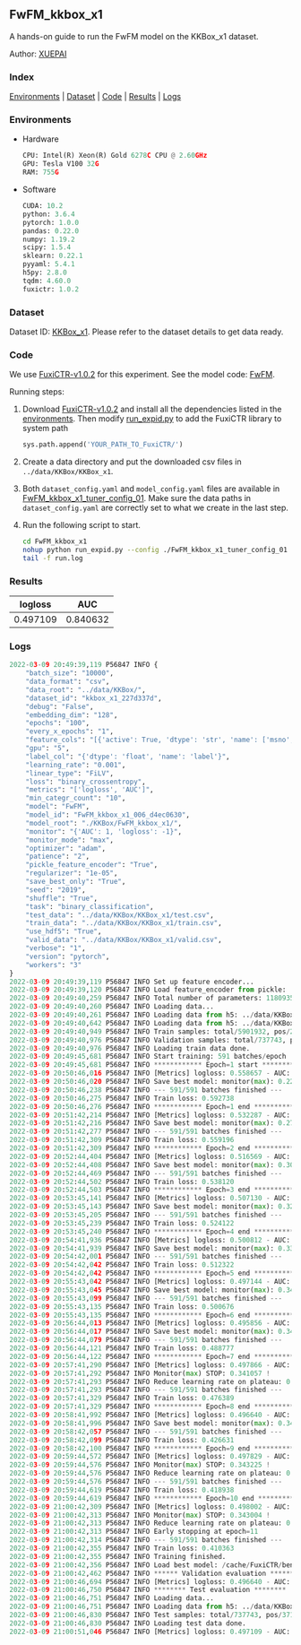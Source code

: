 ## FwFM_kkbox_x1

A hands-on guide to run the FwFM model on the KKBox_x1 dataset.

Author: [XUEPAI](https://github.com/xue-pai)

### Index
[Environments](#Environments) | [Dataset](#Dataset) | [Code](#Code) | [Results](#Results) | [Logs](#Logs)

### Environments
+ Hardware

  ```python
  CPU: Intel(R) Xeon(R) Gold 6278C CPU @ 2.60GHz
  GPU: Tesla V100 32G
  RAM: 755G

  ```

+ Software

  ```python
  CUDA: 10.2
  python: 3.6.4
  pytorch: 1.0.0
  pandas: 0.22.0
  numpy: 1.19.2
  scipy: 1.5.4
  sklearn: 0.22.1
  pyyaml: 5.4.1
  h5py: 2.8.0
  tqdm: 4.60.0
  fuxictr: 1.0.2
  ```

### Dataset
Dataset ID: [KKBox_x1](https://github.com/openbenchmark/BARS/blob/master/ctr_prediction/datasets/KKBox#KKBox_x1). Please refer to the dataset details to get data ready.

### Code

We use [FuxiCTR-v1.0.2](https://github.com/xue-pai/FuxiCTR/tree/v1.0.2) for this experiment. See the model code: [FwFM](https://github.com/xue-pai/FuxiCTR/blob/v1.0.2/fuxictr/pytorch/models/FwFM.py).

Running steps:

1. Download [FuxiCTR-v1.0.2](https://github.com/xue-pai/FuxiCTR/archive/refs/tags/v1.0.2.zip) and install all the dependencies listed in the [environments](#environments). Then modify [run_expid.py](./run_expid.py#L5) to add the FuxiCTR library to system path
    
    ```python
    sys.path.append('YOUR_PATH_TO_FuxiCTR/')
    ```

2. Create a data directory and put the downloaded csv files in `../data/KKBox/KKBox_x1`.

3. Both `dataset_config.yaml` and `model_config.yaml` files are available in [FwFM_kkbox_x1_tuner_config_01](./FwFM_kkbox_x1_tuner_config_01). Make sure the data paths in `dataset_config.yaml` are correctly set to what we create in the last step.

4. Run the following script to start.

    ```bash
    cd FwFM_kkbox_x1
    nohup python run_expid.py --config ./FwFM_kkbox_x1_tuner_config_01 --expid FwFM_kkbox_x1_006_d4ec0630 --gpu 0 > run.log &
    tail -f run.log
    ```

### Results

| logloss | AUC  |
|:--------------------:|:--------------------:|
| 0.497109 | 0.840632  |


### Logs
```python
2022-03-09 20:49:39,119 P56847 INFO {
    "batch_size": "10000",
    "data_format": "csv",
    "data_root": "../data/KKBox/",
    "dataset_id": "kkbox_x1_227d337d",
    "debug": "False",
    "embedding_dim": "128",
    "epochs": "100",
    "every_x_epochs": "1",
    "feature_cols": "[{'active': True, 'dtype': 'str', 'name': ['msno', 'song_id', 'source_system_tab', 'source_screen_name', 'source_type', 'city', 'gender', 'registered_via', 'language'], 'type': 'categorical'}, {'active': True, 'dtype': 'str', 'encoder': 'MaskedSumPooling', 'max_len': 3, 'name': 'genre_ids', 'type': 'sequence'}, {'active': True, 'dtype': 'str', 'encoder': 'MaskedSumPooling', 'max_len': 3, 'name': 'artist_name', 'type': 'sequence'}, {'active': True, 'dtype': 'str', 'name': 'isrc', 'preprocess': 'extract_country_code', 'type': 'categorical'}, {'active': True, 'dtype': 'str', 'name': 'bd', 'preprocess': 'bucketize_age', 'type': 'categorical'}]",
    "gpu": "5",
    "label_col": "{'dtype': 'float', 'name': 'label'}",
    "learning_rate": "0.001",
    "linear_type": "FiLV",
    "loss": "binary_crossentropy",
    "metrics": "['logloss', 'AUC']",
    "min_categr_count": "10",
    "model": "FwFM",
    "model_id": "FwFM_kkbox_x1_006_d4ec0630",
    "model_root": "./KKBox/FwFM_kkbox_x1/",
    "monitor": "{'AUC': 1, 'logloss': -1}",
    "monitor_mode": "max",
    "optimizer": "adam",
    "patience": "2",
    "pickle_feature_encoder": "True",
    "regularizer": "1e-05",
    "save_best_only": "True",
    "seed": "2019",
    "shuffle": "True",
    "task": "binary_classification",
    "test_data": "../data/KKBox/KKBox_x1/test.csv",
    "train_data": "../data/KKBox/KKBox_x1/train.csv",
    "use_hdf5": "True",
    "valid_data": "../data/KKBox/KKBox_x1/valid.csv",
    "verbose": "1",
    "version": "pytorch",
    "workers": "3"
}
2022-03-09 20:49:39,119 P56847 INFO Set up feature encoder...
2022-03-09 20:49:39,120 P56847 INFO Load feature_encoder from pickle: ../data/KKBox/kkbox_x1_227d337d/feature_encoder.pkl
2022-03-09 20:49:40,259 P56847 INFO Total number of parameters: 11809359.
2022-03-09 20:49:40,260 P56847 INFO Loading data...
2022-03-09 20:49:40,261 P56847 INFO Loading data from h5: ../data/KKBox/kkbox_x1_227d337d/train.h5
2022-03-09 20:49:40,642 P56847 INFO Loading data from h5: ../data/KKBox/kkbox_x1_227d337d/valid.h5
2022-03-09 20:49:40,949 P56847 INFO Train samples: total/5901932, pos/2971724, neg/2930208, ratio/50.35%
2022-03-09 20:49:40,976 P56847 INFO Validation samples: total/737743, pos/371466, neg/366277, ratio/50.35%
2022-03-09 20:49:40,976 P56847 INFO Loading train data done.
2022-03-09 20:49:45,681 P56847 INFO Start training: 591 batches/epoch
2022-03-09 20:49:45,681 P56847 INFO ************ Epoch=1 start ************
2022-03-09 20:50:46,016 P56847 INFO [Metrics] logloss: 0.558657 - AUC: 0.783171
2022-03-09 20:50:46,020 P56847 INFO Save best model: monitor(max): 0.224514
2022-03-09 20:50:46,238 P56847 INFO --- 591/591 batches finished ---
2022-03-09 20:50:46,275 P56847 INFO Train loss: 0.592738
2022-03-09 20:50:46,276 P56847 INFO ************ Epoch=1 end ************
2022-03-09 20:51:42,214 P56847 INFO [Metrics] logloss: 0.532287 - AUC: 0.807866
2022-03-09 20:51:42,216 P56847 INFO Save best model: monitor(max): 0.275580
2022-03-09 20:51:42,277 P56847 INFO --- 591/591 batches finished ---
2022-03-09 20:51:42,309 P56847 INFO Train loss: 0.559196
2022-03-09 20:51:42,309 P56847 INFO ************ Epoch=2 end ************
2022-03-09 20:52:44,404 P56847 INFO [Metrics] logloss: 0.516569 - AUC: 0.821352
2022-03-09 20:52:44,408 P56847 INFO Save best model: monitor(max): 0.304783
2022-03-09 20:52:44,469 P56847 INFO --- 591/591 batches finished ---
2022-03-09 20:52:44,502 P56847 INFO Train loss: 0.538120
2022-03-09 20:52:44,503 P56847 INFO ************ Epoch=3 end ************
2022-03-09 20:53:45,141 P56847 INFO [Metrics] logloss: 0.507130 - AUC: 0.828976
2022-03-09 20:53:45,143 P56847 INFO Save best model: monitor(max): 0.321846
2022-03-09 20:53:45,205 P56847 INFO --- 591/591 batches finished ---
2022-03-09 20:53:45,239 P56847 INFO Train loss: 0.524122
2022-03-09 20:53:45,240 P56847 INFO ************ Epoch=4 end ************
2022-03-09 20:54:41,936 P56847 INFO [Metrics] logloss: 0.500812 - AUC: 0.834069
2022-03-09 20:54:41,939 P56847 INFO Save best model: monitor(max): 0.333257
2022-03-09 20:54:42,001 P56847 INFO --- 591/591 batches finished ---
2022-03-09 20:54:42,042 P56847 INFO Train loss: 0.512322
2022-03-09 20:54:42,042 P56847 INFO ************ Epoch=5 end ************
2022-03-09 20:55:43,042 P56847 INFO [Metrics] logloss: 0.497144 - AUC: 0.837228
2022-03-09 20:55:43,045 P56847 INFO Save best model: monitor(max): 0.340084
2022-03-09 20:55:43,099 P56847 INFO --- 591/591 batches finished ---
2022-03-09 20:55:43,135 P56847 INFO Train loss: 0.500676
2022-03-09 20:55:43,135 P56847 INFO ************ Epoch=6 end ************
2022-03-09 20:56:44,013 P56847 INFO [Metrics] logloss: 0.495856 - AUC: 0.839178
2022-03-09 20:56:44,017 P56847 INFO Save best model: monitor(max): 0.343322
2022-03-09 20:56:44,079 P56847 INFO --- 591/591 batches finished ---
2022-03-09 20:56:44,121 P56847 INFO Train loss: 0.488777
2022-03-09 20:56:44,122 P56847 INFO ************ Epoch=7 end ************
2022-03-09 20:57:41,290 P56847 INFO [Metrics] logloss: 0.497866 - AUC: 0.838922
2022-03-09 20:57:41,292 P56847 INFO Monitor(max) STOP: 0.341057 !
2022-03-09 20:57:41,293 P56847 INFO Reduce learning rate on plateau: 0.000100
2022-03-09 20:57:41,293 P56847 INFO --- 591/591 batches finished ---
2022-03-09 20:57:41,329 P56847 INFO Train loss: 0.476389
2022-03-09 20:57:41,329 P56847 INFO ************ Epoch=8 end ************
2022-03-09 20:58:41,992 P56847 INFO [Metrics] logloss: 0.496640 - AUC: 0.840880
2022-03-09 20:58:41,996 P56847 INFO Save best model: monitor(max): 0.344241
2022-03-09 20:58:42,057 P56847 INFO --- 591/591 batches finished ---
2022-03-09 20:58:42,099 P56847 INFO Train loss: 0.426631
2022-03-09 20:58:42,100 P56847 INFO ************ Epoch=9 end ************
2022-03-09 20:59:44,572 P56847 INFO [Metrics] logloss: 0.497829 - AUC: 0.841053
2022-03-09 20:59:44,576 P56847 INFO Monitor(max) STOP: 0.343225 !
2022-03-09 20:59:44,576 P56847 INFO Reduce learning rate on plateau: 0.000010
2022-03-09 20:59:44,576 P56847 INFO --- 591/591 batches finished ---
2022-03-09 20:59:44,619 P56847 INFO Train loss: 0.418938
2022-03-09 20:59:44,619 P56847 INFO ************ Epoch=10 end ************
2022-03-09 21:00:42,309 P56847 INFO [Metrics] logloss: 0.498002 - AUC: 0.841006
2022-03-09 21:00:42,313 P56847 INFO Monitor(max) STOP: 0.343004 !
2022-03-09 21:00:42,313 P56847 INFO Reduce learning rate on plateau: 0.000001
2022-03-09 21:00:42,313 P56847 INFO Early stopping at epoch=11
2022-03-09 21:00:42,314 P56847 INFO --- 591/591 batches finished ---
2022-03-09 21:00:42,355 P56847 INFO Train loss: 0.410363
2022-03-09 21:00:42,355 P56847 INFO Training finished.
2022-03-09 21:00:42,356 P56847 INFO Load best model: /cache/FuxiCTR/benchmarks/KKBox/FwFM_kkbox_x1/kkbox_x1_227d337d/FwFM_kkbox_x1_006_d4ec0630_model.ckpt
2022-03-09 21:00:42,462 P56847 INFO ****** Validation evaluation ******
2022-03-09 21:00:46,694 P56847 INFO [Metrics] logloss: 0.496640 - AUC: 0.840880
2022-03-09 21:00:46,750 P56847 INFO ******** Test evaluation ********
2022-03-09 21:00:46,751 P56847 INFO Loading data...
2022-03-09 21:00:46,751 P56847 INFO Loading data from h5: ../data/KKBox/kkbox_x1_227d337d/test.h5
2022-03-09 21:00:46,830 P56847 INFO Test samples: total/737743, pos/371466, neg/366277, ratio/50.35%
2022-03-09 21:00:46,830 P56847 INFO Loading test data done.
2022-03-09 21:00:51,046 P56847 INFO [Metrics] logloss: 0.497109 - AUC: 0.840632

```
